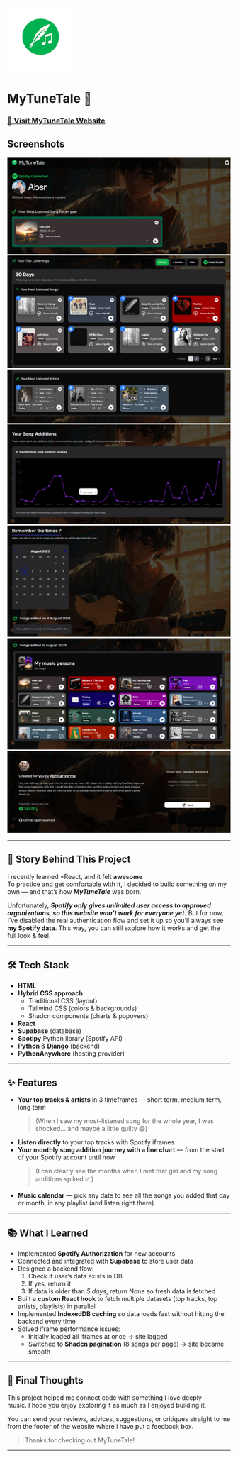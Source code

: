 <img src="./frontend/public/logo.png" width="150" height="150" >

# MyTuneTale 🎵  

### [🔗 Visit MyTuneTale Website](https://mytunetale.pythonanywhere.com)  


## Screenshots

![Screenshot 2](screenshots/2.png)  
![Screenshot 2](screenshots/1.png)  
![Screenshot 2](screenshots/3.png)  
![Screenshot 2](screenshots/4.png)  
![Screenshot 2](screenshots/6.png)  
![Screenshot 2](screenshots/8.png)  
![Screenshot 2](screenshots/7.png)  

---

## 📖 Story Behind This Project  

I recently learned *React, and it felt **awesome**  
To practice and get comfortable with it, I decided to build something on my own — and that’s how ***MyTuneTale*** was born.  

Unfortunately, ***Spotify only gives unlimited user access to approved organizations, so this website won’t work for everyone yet.*** But for now, I’ve disabled the real authentication flow and set it up so you’ll always see **my Spotify data**. This way, you can still explore how it works and get the full look & feel.  

---

## 🛠 Tech Stack  

- **HTML**  
- **Hybrid CSS approach**  
  - Traditional CSS (layout)  
  - Tailwind CSS (colors & backgrounds)  
  - Shadcn components (charts & popovers)  
- **React**  
- **Supabase** (database)  
- **Spotipy** Python library (Spotify API)  
- **Python** & **Django** (backend)  
- **PythonAnywhere** (hosting provider)  

---

## ✨ Features  

- **Your top tracks & artists** in 3 timeframes — short term, medium term, long term  
  > (When I saw my most-listened song for the whole year, I was shocked... and maybe a little guilty 😅)  
- **Listen directly** to your top tracks with Spotify iframes  
- **Your monthly song addition journey with a line chart** — from the start of your Spotify account until now  
  > (I can clearly see the months when I met that girl and my song additions spiked 📈)  
- **Music calendar** — pick any date to see all the songs you added that day or month, in any playlist (and listen right there)  

---

## 📚 What I Learned  

- Implemented **Spotify Authorization** for new accounts  
- Connected and integrated with **Supabase** to store user data  
- Designed a backend flow:  
  1. Check if user’s data exists in DB  
  2. If yes, return it  
  3. If data is older than *5 days*, return None so fresh data is fetched  
- Built a **custom React hook** to fetch multiple datasets (top tracks, top artists, playlists) in parallel  
- Implemented **IndexedDB caching** so data loads fast without hitting the backend every time  
- Solved iframe performance issues:  
  - Initially loaded all iframes at once → site lagged  
  - Switched to **Shadcn pagination** (8 songs per page) → site became smooth  

---

## 🙌 Final Thoughts

This project helped me connect code with something I love deeply — music. I hope you enjoy exploring it as much as I enjoyed building it.

You can send your reviews, advices, suggestions, or critiques straight to me from the footer of the website where i have put a feedback box.

> Thanks for checking out MyTuneTale!

---